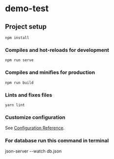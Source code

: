 # demo-test

## Project setup

```
npm install
```

### Compiles and hot-reloads for development

```
npm run serve
```

### Compiles and minifies for production

```
npm run build
```

### Lints and fixes files

```
yarn lint
```

### Customize configuration

See [Configuration Reference](https://cli.vuejs.org/config/).

### For database run this command in terminal

json-server --watch db.json
